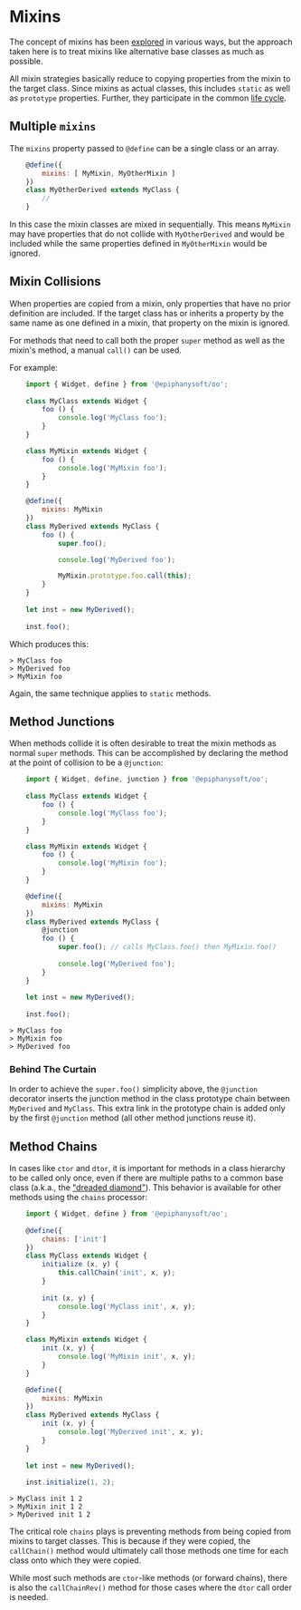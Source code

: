 # Mixins

The concept of mixins has been [explored](https://www.npmjs.com/package/core-decorators)
in various ways, but the approach taken here is to treat mixins like alternative base
classes as much as possible.

All mixin strategies basically reduce to copying properties from the mixin to the target
class. Since mixins as actual classes, this includes `static` as well as `prototype`
properties. Further, they participate in the common [life cycle](../Readme.md#_mixins).

## Multiple `mixins`

The `mixins` property passed to `@define` can be a single class or an array.

```javascript
    @define({
        mixins: [ MyMixin, MyOtherMixin ]
    })
    class MyOtherDerived extends MyClass {
        //
    }
```

In this case the mixin classes are mixed in sequentially. This means `MyMixin` may have
properties that do not collide with `MyOtherDerived` and would be included while the same
properties defined in `MyOtherMixin` would be ignored.

## Mixin Collisions

When properties are copied from a mixin, only properties that have no prior definition
are included. If the target class has or inherits a property by the same name as one defined
in a mixin, that property on the mixin is ignored.

For methods that need to call both the proper `super` method as well as the mixin's method,
a manual `call()` can be used.

For example:

```javascript
    import { Widget, define } from '@epiphanysoft/oo';
    
    class MyClass extends Widget {
        foo () {
            console.log('MyClass foo');
        }
    }

    class MyMixin extends Widget {
        foo () {
            console.log('MyMixin foo');
        }
    }

    @define({
        mixins: MyMixin
    })
    class MyDerived extends MyClass {
        foo () {
            super.foo();

            console.log('MyDerived foo');

            MyMixin.prototype.foo.call(this);
        }
    }
    
    let inst = new MyDerived();
    
    inst.foo();
```

Which produces this:
 
    > MyClass foo
    > MyDerived foo
    > MyMixin foo

Again, the same technique applies to `static` methods.

<a name="_junctions">

## Method Junctions

When methods collide it is often desirable to treat the mixin methods as normal `super`
methods. This can be accomplished by declaring the method at the point of collision to be
a `@junction`:

```javascript
    import { Widget, define, junction } from '@epiphanysoft/oo';
    
    class MyClass extends Widget {
        foo () {
            console.log('MyClass foo');
        }
    }

    class MyMixin extends Widget {
        foo () {
            console.log('MyMixin foo');
        }
    }

    @define({
        mixins: MyMixin
    })
    class MyDerived extends MyClass {
        @junction
        foo () {
            super.foo(); // calls MyClass.foo() then MyMixin.foo()
            
            console.log('MyDerived foo');
        }
    }
    
    let inst = new MyDerived();
    
    inst.foo();
```
    
    > MyClass foo
    > MyMixin foo
    > MyDerived foo

### Behind The Curtain

In order to achieve the `super.foo()` simplicity above, the `@junction` decorator inserts 
the junction method in the class prototype chain between `MyDerived` and `MyClass`. This
extra link in the prototype chain is added only by the first `@junction` method (all other
method junctions reuse it).

<a name="_chains">

## Method Chains

In cases like `ctor` and `dtor`, it is important for methods in a class hierarchy to be
called only once, even if there are multiple paths to a common base class (a.k.a., the
["dreaded diamond"](https://en.wikipedia.org/wiki/Multiple_inheritance)). This behavior is
available for other methods using the `chains` processor:

```javascript
    import { Widget, define } from '@epiphanysoft/oo';
    
    @define({
        chains: ['init']
    })
    class MyClass extends Widget {
        initialize (x, y) {
            this.callChain('init', x, y);
        }
        
        init (x, y) {
            console.log('MyClass init', x, y);
        }
    }

    class MyMixin extends Widget {
        init (x, y) {
            console.log('MyMixin init', x, y);
        }
    }

    @define({
        mixins: MyMixin
    })
    class MyDerived extends MyClass {
        init (x, y) {
            console.log('MyDerived init', x, y);
        }
    }
    
    let inst = new MyDerived();
    
    inst.initialize(1, 2);
```
    
    > MyClass init 1 2
    > MyMixin init 1 2
    > MyDerived init 1 2

The critical role `chains` plays is preventing methods from being copied from mixins to
target classes. This is because if they were copied, the `callChain()` method would
ultimately call those methods one time for each class onto which they were copied.

While most such methods are `ctor`-like methods (or forward chains), there is also the
`callChainRev()` method for those cases where the `dtor` call order is needed.
